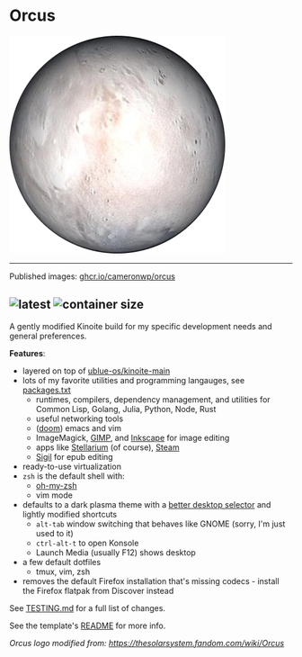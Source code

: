 # Orcus

![Orcus](system_files/usr/share/pixmaps/orcus.png)

---

Published images: [ghcr.io/cameronwp/orcus](https://github.com/cameronwp/Orcus/pkgs/container/orcus)

![latest](https://ghcr-badge.egpl.dev/cameronwp/orcus/tags?color=%2344cc11&ignore=sha256*&n=1&label=latest&trim=)&nbsp;![container size](https://ghcr-badge.egpl.dev/cameronwp/orcus/size?color=%2344cc11&tag=latest&label=image+size&trim=)
---

A gently modified Kinoite build for my specific development needs and general preferences.

**Features**:
* layered on top of [ublue-os/kinoite-main](https://github.com/ublue-os/main/pkgs/container/kinoite-main)
* lots of my favorite utilities and programming langauges, see [packages.txt](build_files/packages.txt)
  - runtimes, compilers, dependency management, and utilities for Common Lisp, Golang, Julia, Python, Node, Rust
  - useful networking tools
  - ([doom](https://github.com/doomemacs/doomemacs)) emacs and vim
  - ImageMagick, [GIMP](https://www.gimp.org), and [Inkscape](https://inkscape.org/) for image editing
  - apps like [Stellarium](https://stellarium.org/) (of course), [Steam](https://store.steampowered.com/)
  - [Sigil](https://sigil-ebook.com/) for epub editing
* ready-to-use virtualization
* `zsh` is the default shell with:
  - [oh-my-zsh](https://github.com/ohmyzsh/ohmyzsh)
  - vim mode
* defaults to a dark plasma theme with a [better desktop selector](https://store.kde.org/p/2200890) and lightly modified shortcuts
  - `alt-tab` window switching that behaves like GNOME (sorry, I'm just used to it)
  - `ctrl-alt-t` to open Konsole
  - Launch Media (usually F12) shows desktop
* a few default dotfiles
  - tmux, vim, zsh
* removes the default Firefox installation that's missing codecs - install the Firefox flatpak from Discover instead

See [TESTING.md](TESTING.md) for a full list of changes.

See the template's [README](docs/README.md) for more info.

*Orcus logo modified from: https://thesolarsystem.fandom.com/wiki/Orcus*
